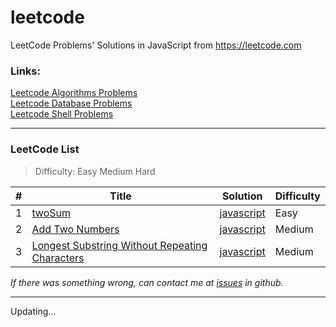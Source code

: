 # leetcode
LeetCode Problems' Solutions in JavaScript from https://leetcode.com 

### Links:

[Leetcode Algorithms Problems](https://leetcode.com/problemset/algorithms/)  
[Leetcode Database Problems](https://leetcode.com/problemset/database/)  
[Leetcode Shell Problems](https://leetcode.com/problemset/shell/)  

---

### LeetCode List
> Difficulty: Easy Medium Hard

| #  | Title |  Solution  |  Difficulty
| -- | ----- |  --------  |  ----------
| 1  | [twoSum](https://leetcode.com/problems/two-sum/) |  [javascript](https://github.com/junhey/leetcode/blob/master/javascript/two-sum.js) | Easy
| 2  | [Add Two Numbers](https://leetcode.com/problems/add-two-numbers/) |  [javascript](https://github.com/junhey/leetcode/blob/master/javascript/add-two-numbers.js) | Medium 
| 3  | [Longest Substring Without Repeating Characters](https://leetcode.com/problems/longest-substring-without-repeating-characters/) |  [javascript](https://github.com/junhey/leetcode/blob/master/javascript/longest-substring-without-repeating-characters.js) | Medium  



*If there was something wrong, can contact me at [issues](https://github.com/junhey/leetcode/issues/new) in github.*  

---




Updating...